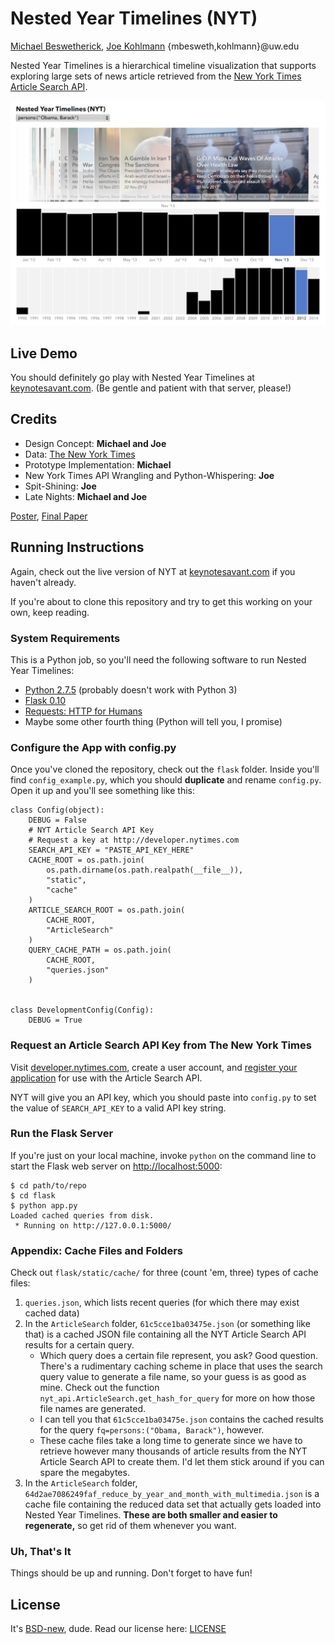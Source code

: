 Nested Year Timelines (NYT)
===============
[Michael Beswetherick](http://stewed.co/), [Joe Kohlmann](https://kohlmannj.com/) {mbesweth,kohlmann}@uw.edu

Nested Year Timelines is a hierarchical timeline visualization that supports exploring large sets of news article retrieved from the [New York Times Article Search API](http://developer.nytimes.com/docs/read/article_search_api_v2).

[![Teaser Graphic](Teaser2Small.png)](http://keynotesavant.com/)

## Live Demo

You should definitely go play with Nested Year Timelines at [keynotesavant.com](http://keynotesavant.com/). (Be gentle and patient with that server, please!)

## Credits

* Design Concept: **Michael and Joe**
* Data: [The New York Times](http://developer.nytimes.com/)
* Prototype Implementation: **Michael**
* New York Times API Wrangling and Python-Whispering: **Joe**
* Spit-Shining: **Joe**
* Late Nights: **Michael and Joe**

[Poster](https://github.com/CSE512-14W/fp-mbesweth-kohlmann/raw/master/final/poster-mbesweth-kohlmann.pdf),
[Final Paper](https://github.com/CSE512-14W/fp-mbesweth-kohlmann/raw/master/final/paper-mbesweth-kohlmann) 

## Running Instructions

Again, check out the live version of NYT at [keynotesavant.com](http://keynotesavant.com/) if you haven't already.

If you're about to clone this repository and try to get this working on your own, keep reading.

### System Requirements

This is a Python job, so you'll need the following software to run Nested Year Timelines:

* [Python 2.7.5](http://python.org) (probably doesn't work with Python 3)
* [Flask 0.10](http://flask.pocoo.org)
* [Requests: HTTP for Humans](http://docs.python-requests.org/en/latest/)
* Maybe some other fourth thing (Python will tell you, I promise)

### Configure the App with config.py

Once you've cloned the repository, check out the `flask` folder. Inside you'll find `config_example.py`, which you should **duplicate** and rename `config.py`. Open it up and you'll see something like this:

	class Config(object):
	    DEBUG = False
	    # NYT Article Search API Key
	    # Request a key at http://developer.nytimes.com
	    SEARCH_API_KEY = "PASTE_API_KEY_HERE"
	    CACHE_ROOT = os.path.join(
	        os.path.dirname(os.path.realpath(__file__)),
	        "static",
	        "cache"
	    )
	    ARTICLE_SEARCH_ROOT = os.path.join(
	        CACHE_ROOT,
	        "ArticleSearch"
	    )
	    QUERY_CACHE_PATH = os.path.join(
	        CACHE_ROOT,
	        "queries.json"
	    )
	
	
	class DevelopmentConfig(Config):
	    DEBUG = True

### Request an Article Search API Key from The New York Times

Visit [developer.nytimes.com](http://developer.nytimes.com), create a user account, and [register your application](http://developer.nytimes.com/apps/register) for use with the Article Search API.

NYT will give you an API key, which you should paste into `config.py` to set the value of `SEARCH_API_KEY` to a valid API key string.

### Run the Flask Server

If you're just on your local machine, invoke `python` on the command line to start the Flask web server on [http://localhost:5000](http://localhost:5000):

	$ cd path/to/repo
	$ cd flask
	$ python app.py
	Loaded cached queries from disk.
	 * Running on http://127.0.0.1:5000/
	 
### Appendix: Cache Files and Folders

Check out `flask/static/cache/` for three (count 'em, three) types of cache files:

1. `queries.json`, which lists recent queries (for which there may exist cached data)
2. In the `ArticleSearch` folder, `61c5cce1ba03475e.json` (or something like that) is a cached JSON file containing all the NYT Article Search API results for a certain query.
	* Which query does a certain file represent, you ask? Good question. There's a rudimentary caching scheme in place that uses the search query value to generate a file name, so your guess is as good as mine. Check out the function `nyt_api.ArticleSearch.get_hash_for_query` for more on how those file names are generated.
	* I can tell you that `61c5cce1ba03475e.json` contains the cached results for the query `fq=persons:("Obama, Barack")`, however.
	* These cache files take a long time to generate since we have to retrieve however many thousands of article results from the NYT Article Search API to create them. I'd let them stick around if you can spare the megabytes.
3. In the `ArticleSearch` folder, `64d2ae7086249faf_reduce_by_year_and_month_with_multimedia.json` is a cache file containing the reduced data set that actually gets loaded into Nested Year Timelines. **These are both smaller and easier to regenerate,** so get rid of them whenever you want.

### Uh, That's It

Things should be up and running. Don't forget to have fun!

## License

It's [BSD-new](http://en.wikipedia.org/wiki/BSD_licenses#3-clause_license_.28.22Revised_BSD_License.22.2C_.22New_BSD_License.22.2C_or_.22Modified_BSD_License.22.29), dude. Read our license here: [LICENSE](https://github.com/CSE512-14W/fp-mbesweth-kohlmann/raw/master/LICENSE)
